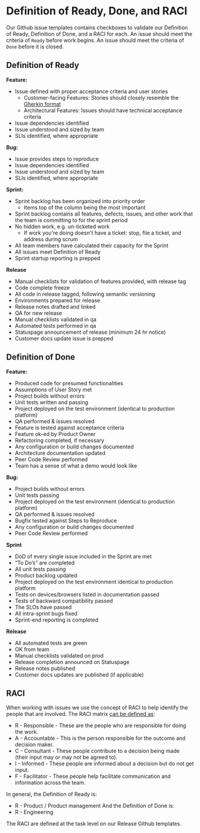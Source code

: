 # Definition of Ready, Done, and RACI

Our Github issue templates contains checkboxes to validate our Definition of Ready, Definition of Done, and a RACI for each. An issue should meet the criteria of `Ready` before work begins. An issue should meet the criteria of `Done` before it is closed.

## Definition of Ready
**Feature:**
- Issue defined with proper acceptance criteria and user stories
    - Customer-facing Features: Stories should closely resemble the [Gherkin format](https://cucumber.io/docs/gherkin/)
    - Architectural Features: Issues should have technical acceptance criteria
- Issue dependencies identified
- Issue understood and sized by team
- SLIs identified, where appropriate

**Bug:**
- Issue provides steps to reproduce
- Issue dependencies identified
- Issue understood and sized by team
- SLIs identified, where appropriate

**Sprint:**
- Sprint backlog has been organized into priority order
    - Items top of the column being the most important
- Sprint backlog contains all features, defects, issues, and other work that the team is committing to for the sprint period
- No hidden work, e.g. un-ticketed work
    - If work you're doing doesn't have a ticket: stop, file a ticket, and address during scrum
- All team members have calculated their capacity for the Sprint
- All issues meet Definition of Ready
- Sprint startup reporting is prepped

**Release**
- Manual checklists for validation of features provided, with release tag
- Code complete freeze
- All code in release tagged, following semantic versioning
- Environments prepared for release
- Release notes drafted and linked
- QA for new release
- Manual checklists validated in qa
- Automated tests performed in qa
- Statuspage announcement of release (minimum 24 hr notice)
- Customer docs update issue is prepped

## Definition of Done
**Feature:**
- Produced code for presumed functionalities
- Assumptions of User Story met
- Project builds without errors
- Unit tests written and passing
- Project deployed on the test environment (identical to production platform)
- QA performed & issues resolved
- Feature is tested against acceptance criteria
- Feature ok-ed by Product Owner
- Refactoring completed, if necessary
- Any configuration or build changes documented
- Architecture documentation updated
- Peer Code Review performed
- Team has a sense of what a demo would look like

**Bug:**
- Project builds without errors
- Unit tests passing
- Project deployed on the test environment (identical to production platform)
- QA performed & issues resolved
- Bugfix tested against Steps to Reproduce
- Any configuration or build changes documented
- Peer Code Review performed

**Sprint**
- DoD of every single issue included in the Sprint are met
- “To Do’s” are completed
- All unit tests passing
- Product backlog updated
- Project deployed on the test environment identical to production platform
- Tests on devices/browsers listed in documentation passed
- Tests of backward compatibility passed
- The SLOs have passed
- All intra-sprint bugs fixed
- Sprint-end reporting is completed

**Release**
- All automated tests are green
- OK from team
- Manual checklists validated on prod
- Release completion announced on Statuspage
- Release notes published
- Customer docs updates are published (if applicable)

## RACI
When working with issues we use the concept of RACI to help identify the people that are involved. The RACI matrix [can be defined as](https://techblog.constantcontact.com/software-development/scrum-and-raci/):
- R - Responsible - These are the people who are responsible for doing the work.
- A - Accountable - This is the person responsible for the outcome and decision maker.
- C - Consultant - These people contribute to a decision being made (their input may or may not be agreed to).
- I - Informed - These people are informed about a decision but do not get input.
- F - Facilitator - These people help facilitate communication and information across the team.

In general, the Definition of Ready is:
- R - Product / Product management
And the Definition of Done is:
- R - Engineering

The RACI are defined at the task level on our Release Github templates.
